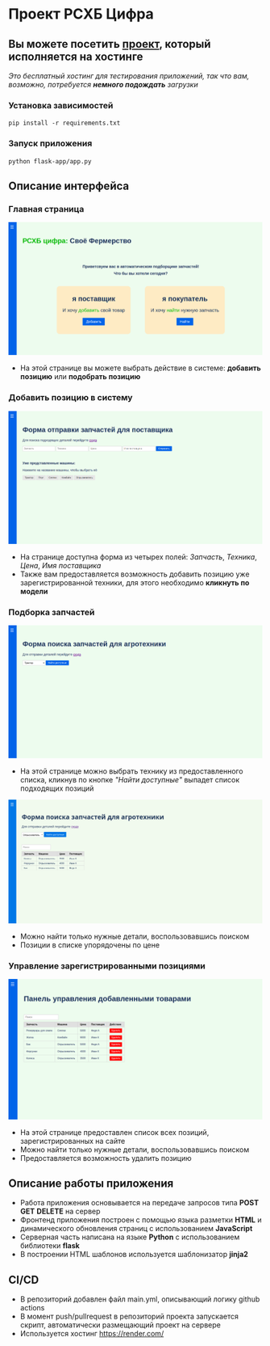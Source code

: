 # Проект РСХБ Цифра
## Вы можете посетить [проект](https://rshb-project.onrender.com/), который исполняется на хостинге
*Это бесплатный хостинг для тестирования приложений, так что вам, возможно, потребуется **немного подождать** загрузки*

### Установка зависимостей
```commandline
pip install -r requirements.txt
```

### Запуск приложения
```commandline
python flask-app/app.py
```

## Описание интерфейса
### Главная страница
![Main](pages/Screenshot%20from%202024-09-01%2001-14-18.png)
- На этой странице вы можете выбрать действие в системе: __добавить позицию__ или __подобрать позицию__

### Добавить позицию в систему
![Seller](pages/Screenshot%20from%202024-09-01%2001-14-35.png)
- На странице доступна форма из четырех полей: _Запчасть_, _Техника_, _Цена_, _Имя поставщика_
- Также вам предоставляется возможность добавить позицию уже зарегистрированной техники, для этого необходимо **кликнуть по модели**

### Подборка запчастей
![Buyer](pages/Screenshot%20from%202024-09-01%2001-14-40.png)
- На этой странице можно выбрать технику из предоставленного списка, кликнув по кнопке _"Найти доступные"_ выпадет список подходящих позиций

![BuyerResponse](pages/Screenshot%20from%202024-09-01%2001-30-46.png)
- Можно найти только нужные детали, воспользовавшись поиском
- Позиции в списке упорядочены по цене

### Управление зарегистрированными позициями
![ControlPanel](pages/Screenshot%20from%202024-09-01%2016-28-39.png)
- На этой странице предоставлен список всех позиций, зарегистрированных на сайте
- Можно найти только нужные детали, воспользовавшись поиском
- Предоставляется возможность удалить позицию


## Описание работы приложения
- Работа приложения основывается на передаче запросов типа **POST** **GET** **DELETE** на сервер
- Фронтенд приложения построен с помощью языка разметки **HTML** и динамического обновления страниц с использованием **JavaScript**
- Серверная часть написана на языке **Python** с использованием библиотеки **flask**
- В построении HTML шаблонов используется шаблонизатор **jinja2** 

## CI/CD
- В репозиторий добавлен файл main.yml, описывающий логику github actions
- В момент push/pullrequest в репозиторий проекта запускается скрипт, автоматически размещающий проект на сервере
- Используется хостинг https://render.com/
